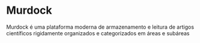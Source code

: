 # Murdock
Murdock é uma plataforma moderna de armazenamento e leitura de artigos científicos rigidamente organizados e categorizados em áreas e subáreas
